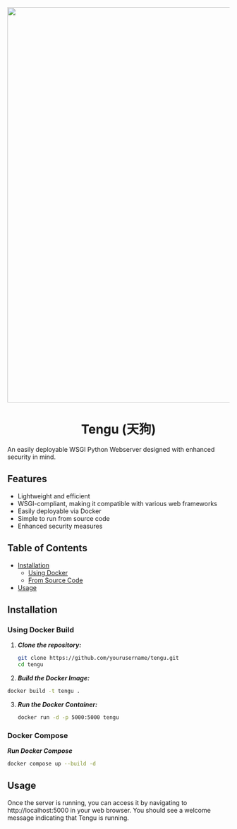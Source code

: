 <div align="center"><img src="https://mir-s3-cdn-cf.behance.net/project_modules/hd/06a22446366801.5851795421436.gif" width="897"></div>
<h1 align="center">Tengu (天狗)</h1>
An easily deployable WSGI Python Webserver designed with enhanced security in mind.

## Features

- Lightweight and efficient
- WSGI-compliant, making it compatible with various web frameworks
- Easily deployable via Docker
- Simple to run from source code
- Enhanced security measures

## Table of Contents

- [Installation](#installation)
  - [Using Docker](#using-docker)
  - [From Source Code](#from-source-code)
- [Usage](#usage)

## Installation

### Using Docker Build

1. ***Clone the repository:***

   ```bash
   git clone https://github.com/yourusername/tengu.git
   cd tengu
   ```

2. ***Build the Docker Image:***
  ```bash
  docker build -t tengu .
  ```

3. ***Run the Docker Container:***
   ```bash
   docker run -d -p 5000:5000 tengu
   ```

### Docker Compose

***Run Docker Compose***
```bash
docker compose up --build -d
```

## Usage
Once the server is running, you can access it by navigating to http://localhost:5000 in your web browser. You should see a welcome message indicating that Tengu is running.
